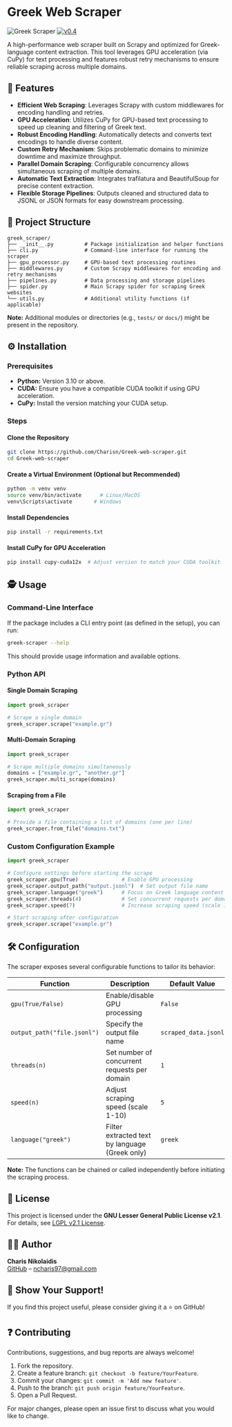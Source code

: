 # Greek Web Scraper

![Greek Scraper](https://img.shields.io/badge/Scrapy-Greek%20Scraper-brightgreen)
[![v0.4](https://img.shields.io/pypi/v/greek_scraper.svg)](https://pypi.org/project/greek_scraper/)

A high-performance web scraper built on Scrapy and optimized for Greek-language content extraction. This tool leverages GPU acceleration (via CuPy) for text processing and features robust retry mechanisms to ensure reliable scraping across multiple domains.

## 🚀 Features
- **Efficient Web Scraping**: Leverages Scrapy with custom middlewares for encoding handling and retries.
- **GPU Acceleration**: Utilizes CuPy for GPU-based text processing to speed up cleaning and filtering of Greek text.
- **Robust Encoding Handling**: Automatically detects and converts text encodings to handle diverse content.
- **Custom Retry Mechanism**: Skips problematic domains to minimize downtime and maximize throughput.
- **Parallel Domain Scraping**: Configurable concurrency allows simultaneous scraping of multiple domains.
- **Automatic Text Extraction**: Integrates trafilatura and BeautifulSoup for precise content extraction.
- **Flexible Storage Pipelines**: Outputs cleaned and structured data to JSONL or JSON formats for easy downstream processing.

## 📂 Project Structure
```
greek_scraper/
├── __init__.py          # Package initialization and helper functions
├── cli.py               # Command-line interface for running the scraper
├── gpu_processor.py     # GPU-based text processing routines
├── middlewares.py       # Custom Scrapy middlewares for encoding and retry mechanisms
├── pipelines.py         # Data processing and storage pipelines
├── spider.py            # Main Scrapy spider for scraping Greek websites
└── utils.py             # Additional utility functions (if applicable)
```
**Note:** Additional modules or directories (e.g., `tests/` or `docs/`) might be present in the repository.

## ⚙️ Installation

### Prerequisites
- **Python:** Version 3.10 or above.
- **CUDA:** Ensure you have a compatible CUDA toolkit if using GPU acceleration.
- **CuPy:** Install the version matching your CUDA setup.

### Steps

#### Clone the Repository
```bash
git clone https://github.com/Charisn/Greek-web-scraper.git
cd Greek-web-scraper
```

#### Create a Virtual Environment (Optional but Recommended)
```bash
python -m venv venv
source venv/bin/activate      # Linux/MacOS
venv\Scripts\activate       # Windows
```

#### Install Dependencies
```bash
pip install -r requirements.txt
```

#### Install CuPy for GPU Acceleration
```bash
pip install cupy-cuda12x  # Adjust version to match your CUDA toolkit
```

## 🕵️ Usage

### Command-Line Interface
If the package includes a CLI entry point (as defined in the setup), you can run:
```bash
greek-scraper --help
```
This should provide usage information and available options.

### Python API

#### Single Domain Scraping
```python
import greek_scraper

# Scrape a single domain
greek_scraper.scrape("example.gr")
```

#### Multi-Domain Scraping
```python
import greek_scraper

# Scrape multiple domains simultaneously
domains = ["example.gr", "another.gr"]
greek_scraper.multi_scrape(domains)
```

#### Scraping from a File
```python
import greek_scraper

# Provide a file containing a list of domains (one per line)
greek_scraper.from_file("domains.txt")
```

### Custom Configuration Example
```python
import greek_scraper

# Configure settings before starting the scrape
greek_scraper.gpu(True)              # Enable GPU processing
greek_scraper.output_path("output.jsonl")  # Set output file name
greek_scraper.language("greek")      # Focus on Greek language content
greek_scraper.threads(4)             # Set concurrent requests per domain
greek_scraper.speed(7)               # Increase scraping speed (scale 1-10)

# Start scraping after configuration
greek_scraper.scrape("example.gr")
```

## 🛠 Configuration

The scraper exposes several configurable functions to tailor its behavior:

| Function                  | Description                               | Default Value       |
|---------------------------|-------------------------------------------|---------------------|
| `gpu(True/False)`         | Enable/disable GPU processing             | `False`             |
| `output_path("file.jsonl")` | Specify the output file name             | `scraped_data.jsonl` |
| `threads(n)`              | Set number of concurrent requests per domain | `1`                 |
| `speed(n)`                | Adjust scraping speed (scale 1-10)         | `5`                 |
| `language("greek")`       | Filter extracted text by language (Greek only) | `greek`        |

**Note:** The functions can be chained or called independently before initiating the scraping process.

## 📜 License
This project is licensed under the **GNU Lesser General Public License v2.1**.  
For details, see [LGPL v2.1 License](https://www.gnu.org/licenses/old-licenses/lgpl-2.1.html).

## 👨‍💻 Author  
**Charis Nikolaidis**  
[GitHub](https://github.com/Charisn) – ncharis97@gmail.com  

## 🌟 Show Your Support!  
If you find this project useful, please consider giving it a ⭐ on GitHub!

## ❓ Contributing  
Contributions, suggestions, and bug reports are always welcome!  

1. Fork the repository.  
2. Create a feature branch: `git checkout -b feature/YourFeature`.  
3. Commit your changes: `git commit -m 'Add new feature'`.  
4. Push to the branch: `git push origin feature/YourFeature`.  
5. Open a Pull Request.  

For major changes, please open an issue first to discuss what you would like to change.
